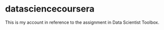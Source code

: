 datasciencecoursera
===================

This is my account in reference to the assignment in Data Scientist Toolbox.

